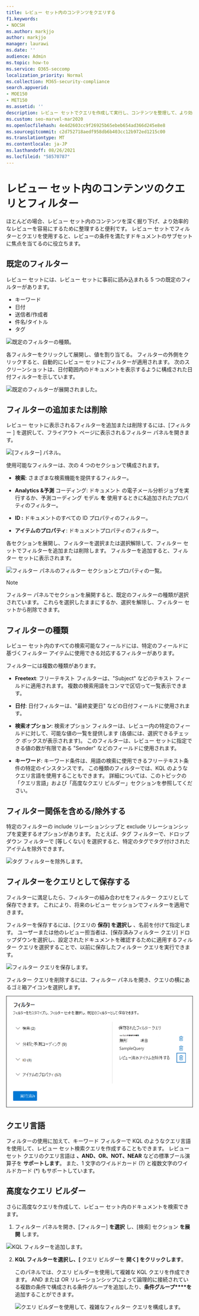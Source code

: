 ```yaml
---
title: レビュー セット内のコンテンツをクエリする
f1.keywords:
- NOCSH
ms.author: markjjo
author: markjjo
manager: laurawi
ms.date: ''
audience: Admin
ms.topic: how-to
ms.service: O365-seccomp
localization_priority: Normal
ms.collection: M365-security-compliance
search.appverid:
- MOE150
- MET150
ms.assetid: ''
description: レビュー セットでクエリを作成して実行し、コンテンツを整理して、より効率的なレビューを行う方法についてAdvanced eDiscoveryします。
ms.custom: seo-marvel-mar2020
ms.openlocfilehash: 4e4d2603cc9f26925b65ebeb654ad366d245e8e8
ms.sourcegitcommit: c2d752718aedf958db6b403cc12b972ed1215c00
ms.translationtype: MT
ms.contentlocale: ja-JP
ms.lasthandoff: 08/26/2021
ms.locfileid: "58570787"
---
```

# <a name="query-and-filter-content-in-a-review-set"></a>レビュー セット内のコンテンツのクエリとフィルター

ほとんどの場合、レビュー セット内のコンテンツを深く掘り下げ、より効率的なレビューを容易にするために整理すると便利です。 レビュー セットでフィルターとクエリを使用すると、レビューの条件を満たすドキュメントのサブセットに焦点を当てるのに役立ちます。

## <a name="default-filters"></a>既定のフィルター

レビュー セットには、レビュー セットに事前に読み込まれる 5 つの既定のフィルターがあります。

- キーワード
- 日付
- 送信者/作成者
- 件名/タイトル
- タグ

![既定のフィルターの種類。](../media/DefaultFilterTypes.png)

各フィルターをクリックして展開し、値を割り当てる。 フィルターの外側をクリックすると、自動的にレビュー セットにフィルターが適用されます。 次のスクリーンショットは、日付範囲内のドキュメントを表示するように構成された日付フィルターを示しています。

![既定のフィルターが展開されました。](../media/ExpandedFilter.png)

## <a name="add-or-remove-filters"></a>フィルターの追加または削除

レビュー セットに表示されるフィルターを追加または削除するには、[フィルター  ] を選択して、フライアウト ページに表示されるフィルター パネルを開きます。 

![[フィルター] パネル。](../media/FilterPanel.png)

使用可能なフィルターは、次の 4 つのセクションで構成されます。

- **検索**: さまざまな検索機能を提供するフィルター。

- **Analytics &予測** コーディング: ドキュメント の電子メール分析ジョブを実行するか、予測コーディング モデル **を** 使用するときに&追加されたプロパティのフィルター。

- **ID :** ドキュメントのすべての ID プロパティのフィルター。

- **アイテムのプロパティ**: ドキュメントプロパティのフィルター。 

各セクションを展開し、フィルターを選択または選択解除して、フィルター セットでフィルターを追加または削除します。 フィルターを追加すると、フィルター セットに表示されます。 

![フィルター パネルのフィルター セクションとプロパティの一覧。](../media/FilterPanel2.png)

> [!NOTE]
> フィルター パネルでセクションを展開すると、既定のフィルターの種類が選択されています。 これらを選択したままにするか、選択を解除し、フィルター セットから削除できます。 

## <a name="filter-types"></a>フィルターの種類

レビュー セット内のすべての検索可能なフィールドには、特定のフィールドに基づくフィルター アイテムに使用できる対応するフィルターがあります。

フィルターには複数の種類があります。

- **Freetext**: フリーテキスト フィルターは、"Subject" などのテキスト フィールドに適用されます。 複数の検索用語をコンマで区切って一覧表示できます。

- **日付**: 日付フィルターは、"最終変更日" などの日付フィールドに使用されます。

- **検索オプション**: 検索オプション フィルターは、レビュー内の特定のフィールドに対して、可能な値の一覧を提供します (各値には、選択できるチェック ボックスが表示されます)。 このフィルターは、レビュー セットに指定できる値の数が有限である "Sender" などのフィールドに使用されます。

- **キーワード**: キーワード条件は、用語の検索に使用できるフリーテキスト条件の特定のインスタンスです。 この種類のフィルターでは、KQL のようなクエリ言語を使用することもできます。 詳細については、このトピックの「クエリ言語」および「高度なクエリ ビルダー」セクションを参照してください。

## <a name="include-and-exclude-filter-relationships"></a>フィルター関係を含める/除外する

特定のフィルターの include リレーションシップと exclude リレーションシップを変更するオプションがあります。 たとえば、タグ フィルターで、ドロップダウン フィルターで [等しくない] を選択すると、特定のタグでタグ付けされたアイテムを除外できます。 

![タグ フィルターを除外します。](../media/TagFilterExclude.png)

## <a name="save-filters-as-queries"></a>フィルターをクエリとして保存する

フィルターに満足したら、フィルターの組み合わせをフィルター クエリとして保存できます。 これにより、将来のレビュー セッションでフィルターを適用できます。

フィルターを保存するには、[クエリの **保存] を選択し** 、名前を付けて指定します。 ユーザーまたは他のレビュー担当者は、[保存済みフィルター クエリ] ドロップダウンを選択し、設定されたドキュメントを確認するために適用するフィルター クエリを選択することで、以前に保存したフィルター クエリを実行できます。 

![フィルター クエリを保存します。](../media/SaveFilterQuery.png)

フィルター クエリを削除するには、フィルター パネルを開き、クエリの横にあるゴミ箱アイコンを選択します。

![フィルター クエリを削除します。](../media/DeleteFilterQuery.png)

## <a name="query-language"></a>クエリ言語

フィルターの使用に加えて、キーワード フィルターで KQL のようなクエリ言語を使用して、レビュー セット検索クエリを作成することもできます。 レビュー セット クエリのクエリ言語は **、AND、OR、NOT、NEAR** などの標準ブール演算子を **サポートします**。  また、1 文字のワイルドカード (?) と複数文字のワイルドカード (*) もサポートしています。

## <a name="advanced-query-builder"></a>高度なクエリ ビルダー

さらに高度なクエリを作成して、レビュー セット内のドキュメントを検索できます。

1. フィルター パネルを開き、[フィルター] **を選択** し、[検索] セクション **を展開** します。

  ![KQL フィルターを追加します。](../media/AddKQLFilter.png)

2. **KQL フィルターを選択し、[** クエリ ビルダーを **開く] をクリックします**。

   このパネルでは、クエリ ビルダーを使用して複雑な KQL クエリを作成できます。 AND または OR リレーションシップによって論理的に接続されている複数の条件で構成される条件グループを追加したり、**条件グループ****を** 追加することができます。

   ![クエリ ビルダーを使用して、複雑なフィルター クエリを構成します。](../media/ComplexQuery.png)
